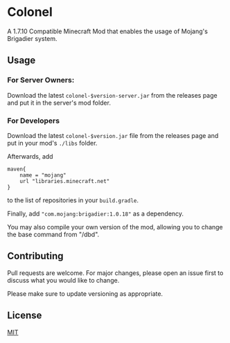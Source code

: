 # Colonel

A 1.7.10 Compatible Minecraft Mod that enables the usage of Mojang's Brigadier system.

## Usage
### For Server Owners:
Download the latest `colonel-$version-server.jar` from the releases page and put it in the server's mod folder.
### For Developers
Download the latest `colonel-$version.jar` file from the releases page and put in your mod's `./libs` folder.

Afterwards, add
```
maven{
    name = "mojang"
    url "libraries.minecraft.net"
}
```
to the list of repositories in your `build.gradle`.

Finally, add `"com.mojang:brigadier:1.0.18"` as a dependency.

You may also compile your own version of the mod, allowing you to change the base command from "/dbd".
## Contributing
Pull requests are welcome. For major changes, please open an issue first to discuss what you would like to change.

Please make sure to update versioning as appropriate.
## License

[MIT](https://choosealicense.com/licenses/mit/)

